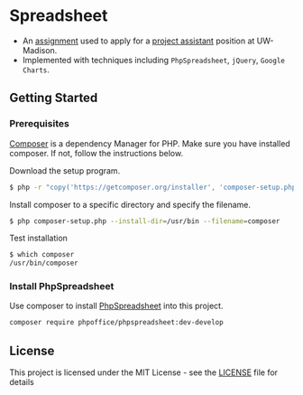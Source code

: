 # Spreadsheet
* An [assignment](http://www.dairymgt.info/opportunities/pa/assignment.php) used to apply for a [project assistant](http://www.dairymgt.info/opportunities/pa/) position at UW-Madison.
* Implemented with techniques including `PhpSpreadsheet`, `jQuery`, `Google Charts`.

## Getting Started

### Prerequisites
[Composer](https://getcomposer.org/) is a dependency Manager for PHP. Make sure you have installed composer. If not, follow the instructions below.

Download the setup program.
```bash
$ php -r "copy('https://getcomposer.org/installer', 'composer-setup.php');"
```

Install composer to a specific directory and specify the filename.
```bash
$ php composer-setup.php --install-dir=/usr/bin --filename=composer
```

Test installation
```bash
$ which composer
/usr/bin/composer
```

### Install PhpSpreadsheet

Use composer to install [PhpSpreadsheet](http://phpspreadsheet.readthedocs.io/en/develop/) into this project.

```bash
composer require phpoffice/phpspreadsheet:dev-develop
```


## License
This project is licensed under the MIT License - see the [LICENSE](https://github.com/wolongyuan/spreadsheet/blob/master/LICENSE) file for details